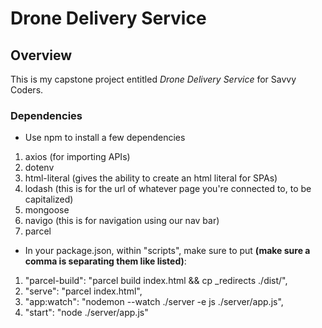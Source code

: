 # Drone Delivery Service

## Overview

This is my capstone project entitled _Drone Delivery Service_ for Savvy Coders.

### Dependencies
- Use npm to install a few dependencies
1. axios (for importing APIs)
2. dotenv
3. html-literal (gives the ability to create an html literal for SPAs)
4. lodash (this is for the url of whatever page you're connected to, to be capitalized)
5. mongoose
6. navigo (this is for navigation using our nav bar)
7. parcel

- In your package.json, within "scripts", make sure to put **(make sure a comma is separating them like listed)**: 
1. "parcel-build": "parcel build index.html && cp _redirects ./dist/",
2. "serve": "parcel index.html",
3. "app:watch": "nodemon --watch ./server -e js ./server/app.js",
4. "start": "node ./server/app.js"
